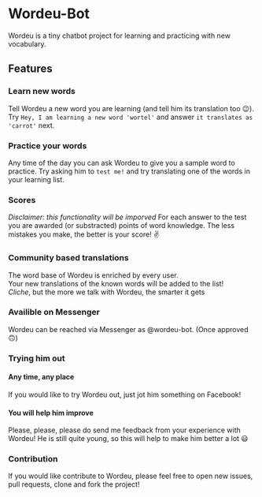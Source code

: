 # Wordeu-Bot  
Wordeu is a tiny chatbot project for learning and practicing with new vocabulary.  
## Features  
### Learn new words
Tell Wordeu a new word you are learning (and tell him its translation too :wink:).  
Try `Hey, I am learning a new word 'wortel'` and answer `it translates as 'carrot'` next.  

### Practice your words  
Any time of the day you can ask Wordeu to give you a sample word to practice. 
Try asking him to `test me!` and try translating one of the words in your learning list. 

### Scores
_Disclaimer: this functionality will be imporved_
For each answer to the test you are awarded (or substracted) points of word knowledge.
The less mistakes you make, the better is your score! :v:

### Community based translations
The word base of Wordeu is enriched by every user.  
Your new translations of the known words will be added to the list!  
_Cliche_, but the more we talk with Wordeu, the smarter it gets 

### Availible on Messenger  
Wordeu can be reached via Messenger as @wordeu-bot. (Once approved :upside_down_face:)  

### Trying him out
#### Any time, any place  
If you would like to try Wordeu out, just jot him something on Facebook! 

#### You will help him improve  
Please, please, please do send me feedback from your experience with Wordeu! 
He is still quite young, so this will help to make him better a lot :smiley: 

### Contribution  
If you would like contribute to Wordeu, please feel free to open new issues, pull requests, clone and fork the project! 